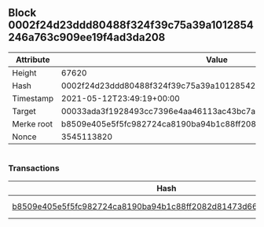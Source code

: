 ## Block 0002f24d23ddd80488f324f39c75a39a1012854246a763c909ee19f4ad3da208

Attribute | Value
--- | ---
Height | 67620
Hash | 0002f24d23ddd80488f324f39c75a39a1012854246a763c909ee19f4ad3da208
Timestamp | 2021-05-12T23:49:19+00:00
Target | 00033ada3f1928493cc7396e4aa46113ac43bc7ac52aab5d08e3934913716f64
Merke root | b8509e405e5f5fc982724ca8190ba94b1c88ff2082d81473d66963854638f6e0
Nonce | 3545113820

```

```

### Transactions

Hash | Amount
--- | ---
[b8509e405e5f5fc982724ca8190ba94b1c88ff2082d81473d66963854638f6e0](b8509e405e5f5fc982724ca8190ba94b1c88ff2082d81473d66963854638f6e0.md) | 10.00000000 SKEPTI 

